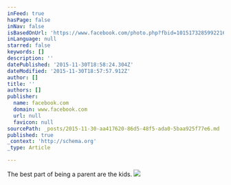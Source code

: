```yaml
---
inFeed: true
hasPage: false
inNav: false
isBasedOnUrl: 'https://www.facebook.com/photo.php?fbid=10151732859922165&set=t.100000176306642&type=3&theater'
inLanguage: null
starred: false
keywords: []
description: ''
datePublished: '2015-11-30T18:58:24.304Z'
dateModified: '2015-11-30T18:57:57.912Z'
author: []
title: ''
authors: []
publisher:
  name: facebook.com
  domain: www.facebook.com
  url: null
  favicon: null
sourcePath: _posts/2015-11-30-aa417620-86d5-48f5-ada0-5baa925f77e6.md
published: true
_context: 'http://schema.org'
_type: Article

---
```

The best part of being a parent are the kids.
![](https://scontent-ord1-1.xx.fbcdn.net/hphotos-prn2/t31.0-8/1074491_10151732859922165_1394382939_o.jpg)